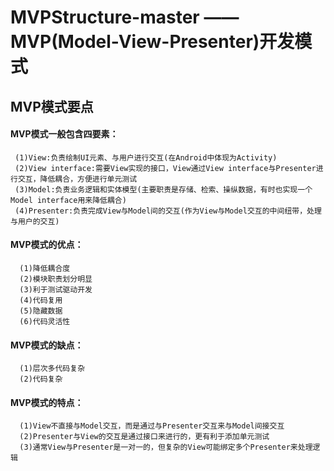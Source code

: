 # MVPStructure-master —— MVP(Model-View-Presenter)开发模式

## MVP模式要点 ##
#### MVP模式一般包含四要素： ####
     (1)View:负责绘制UI元素、与用户进行交互(在Android中体现为Activity)
     (2)View interface:需要View实现的接口，View通过View interface与Presenter进行交互，降低耦合，方便进行单元测试
     (3)Model:负责业务逻辑和实体模型(主要职责是存储、检索、操纵数据，有时也实现一个Model interface用来降低耦合)
     (4)Presenter:负责完成View与Model间的交互(作为View与Model交互的中间纽带，处理与用户的交互)

#### MVP模式的优点： ####
      (1)降低耦合度
      (2)模块职责划分明显
      (3)利于测试驱动开发
      (4)代码复用
      (5)隐藏数据
      (6)代码灵活性

#### MVP模式的缺点： ####
      (1)层次多代码复杂
      (2)代码复杂

#### MVP模式的特点： ####
      (1)View不直接与Model交互，而是通过与Presenter交互来与Model间接交互
      (2)Presenter与View的交互是通过接口来进行的，更有利于添加单元测试
      (3)通常View与Presenter是一对一的，但复杂的View可能绑定多个Presenter来处理逻辑